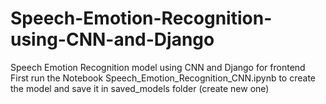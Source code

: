# Speech-Emotion-Recognition-using-CNN-and-Django
Speech Emotion Recognition model using CNN and Django for frontend
First run the Notebook Speech_Emotion_Recognition_CNN.ipynb to create the model and save it in saved_models folder (create new one)
